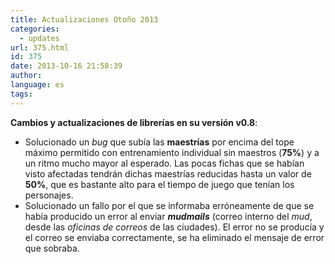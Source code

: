 ```yaml
---
title: Actualizaciones Otoño 2013
categories:
  - updates
url: 375.html
id: 375
date: 2013-10-16 21:58:39
author:
language: es
tags:
---
```


**Cambios y actualizaciones de librerías en su versión v0.8**:

*   Solucionado un _bug_ que subía las **maestrías** por encima del tope máximo permitido con entrenamiento individual sin maestros (**75%**) y a un ritmo mucho mayor al esperado. Las pocas fichas que se habían visto afectadas tendrán dichas maestrías reducidas hasta un valor de **50%**, que es bastante alto para el tiempo de juego que tenían los personajes.
*   Solucionado un fallo por el que se informaba erróneamente de que se había producido un error al enviar **_mudmails_** (correo interno del _mud_, desde las _oficinas de correos_ de las ciudades). El error no se producía y el correo se enviaba correctamente, se ha eliminado el mensaje de error que sobraba.